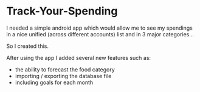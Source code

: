 # Track-Your-Spending

I needed a simple android app which would allow me to see my spendings in a nice unified (across different accounts) list and in 3 major categories... 

So I created this.

After using the app I added several new features such as: 
* the ability to forecast the food category
* importing / exporting the database file
* including goals for each month
